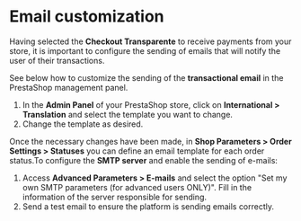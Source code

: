# Email customization

Having selected the **Checkout Transparente** to receive payments from your store, it is important to configure the sending of emails that will notify the user of their transactions. 

See below how to customize the sending of the **transactional email** in the PrestaShop management panel.

1. In the **Admin Panel** of your PrestaShop store, click on **International > Translation** and select the template you want to change.
2. Change the template as desired.

Once the necessary changes have been made, in **Shop Parameters > Order Settings > Statuses** you can define an email template for each order status.To configure the **SMTP server** and enable the sending of e-mails:

1. Access **Advanced Parameters > E-mails** and select the option "Set my own SMTP parameters (for advanced users ONLY)". Fill in the information of the server responsible for sending.
2. Send a test email to ensure the platform is sending emails correctly.